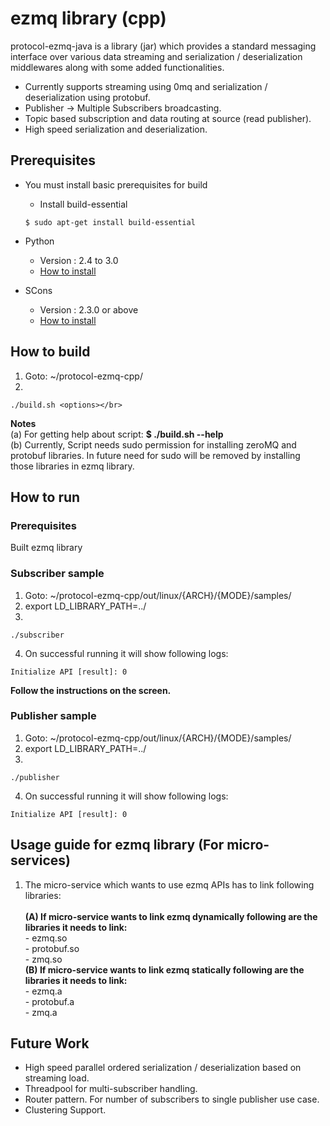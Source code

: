 # ezmq library (cpp)

protocol-ezmq-java is a library (jar) which provides a standard messaging interface over various data streaming
and serialization / deserialization middlewares along with some added functionalities.</br>
  - Currently supports streaming using 0mq and serialization / deserialization using protobuf.
  - Publisher -> Multiple Subscribers broadcasting.
  - Topic based subscription and data routing at source (read publisher).
  - High speed serialization and deserialization.


## Prerequisites ##
 - You must install basic prerequisites for build 
   - Install build-essential
   ```
   $ sudo apt-get install build-essential
   ```

- Python
  - Version : 2.4 to 3.0
  - [How to install](https://wiki.python.org/moin/BeginnersGuide/Download)

- SCons
  - Version : 2.3.0 or above
  - [How to install](http://scons.org/doc/2.3.0/HTML/scons-user/c95.html)

## How to build ##
1. Goto: ~/protocol-ezmq-cpp/
2. 
 ```
 ./build.sh <options></br>
 ```
**Notes** </br>
(a) For getting help about script: **$ ./build.sh --help** </br>
(b) Currently, Script needs sudo permission for installing zeroMQ and protobuf libraries. In future need for sudo will be removed by installing those libraries in ezmq library.

## How to run ##

### Prerequisites ###
 Built ezmq library

### Subscriber sample ###
1. Goto: ~/protocol-ezmq-cpp/out/linux/{ARCH}/{MODE}/samples/
2. export LD_LIBRARY_PATH=../
3. 
 ``` shall
 ./subscriber
 ```
4. On successful running it will show following logs:
 ``` 
 Initialize API [result]: 0
 ```
**Follow the instructions on the screen.**

### Publisher sample ###
1. Goto: ~/protocol-ezmq-cpp/out/linux/{ARCH}/{MODE}/samples/
2. export LD_LIBRARY_PATH=../
3. 
 ``` shall
 ./publisher
 ```
4. On successful running it will show following logs:
 ```
 Initialize API [result]: 0
 ```

## Usage guide for ezmq library (For micro-services)

1. The micro-service which wants to use ezmq APIs has to link following libraries:</br></br>
   **(A) If micro-service wants to link ezmq dynamically following are the libraries it needs to link:**</br>
        - ezmq.so</br>
        - protobuf.so</br>
        - zmq.so </br> 
   **(B) If micro-service wants to link ezmq statically following are the libraries it needs to link:**</br>
        - ezmq.a</br>
        - protobuf.a</br>
        - zmq.a </br>
    
## Future Work ##
  - High speed parallel ordered serialization / deserialization based on streaming load.
  - Threadpool for multi-subscriber handling.
  - Router pattern. For number of subscribers to single publisher use case.
  - Clustering Support.
</br></br>
